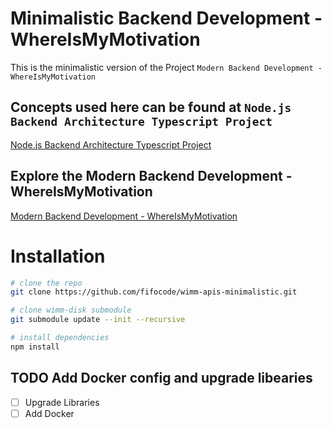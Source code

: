 # Minimalistic Backend Development - WhereIsMyMotivation

This is the minimalistic version of the Project `Modern Backend Development - WhereIsMyMotivation`

## Concepts used here can be found at `Node.js Backend Architecture Typescript Project`
[Node.js Backend Architecture Typescript Project](https://github.com/janishar/nodejs-backend-architecture-typescript)

## Explore the Modern Backend Development - WhereIsMyMotivation
[Modern Backend Development - WhereIsMyMotivation](https://github.com/unusualcodeorg/wimm-node-app)

# Installation

```bash
# clone the repo
git clone https://github.com/fifocode/wimm-apis-minimalistic.git

# clone wimm-disk submodule
git submodule update --init --recursive

# install dependencies
npm install
```

## TODO Add Docker config and upgrade libearies
- [ ] Upgrade Libraries
- [ ] Add Docker